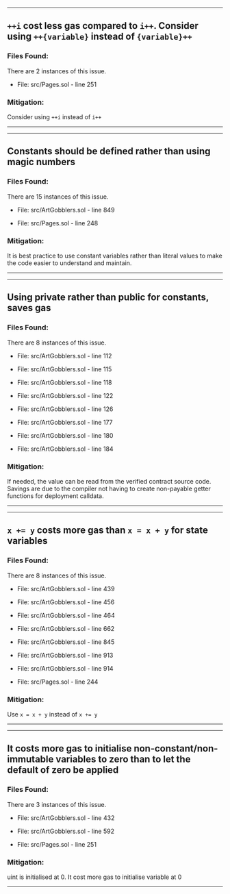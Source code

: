  --- 

 ## `++i` cost less gas compared to `i++`. Consider using `++{variable}` instead of `{variable}++` 

 ### Files Found: 

 There are 2 instances of this issue. 

- File: src/Pages.sol - line 251 

 ### Mitigation: 

 Consider using `++i` instead of `i++` 

 --- 

 --- 

 ## Constants should be defined rather than using magic numbers 

 ### Files Found: 

 There are 15 instances of this issue. 

- File: src/ArtGobblers.sol - line 849 

- File: src/Pages.sol - line 248 

 ### Mitigation: 

 It is best practice to use constant variables rather than literal values to make the code easier to understand and maintain. 

 --- 

 

 --- 

 ## Using private rather than public for constants, saves gas 

 ### Files Found: 

 There are 8 instances of this issue. 

- File: src/ArtGobblers.sol - line 112 

- File: src/ArtGobblers.sol - line 115 

- File: src/ArtGobblers.sol - line 118 

- File: src/ArtGobblers.sol - line 122 

- File: src/ArtGobblers.sol - line 126 

- File: src/ArtGobblers.sol - line 177 

- File: src/ArtGobblers.sol - line 180 

- File: src/ArtGobblers.sol - line 184 



 ### Mitigation: 

 If needed, the value can be read from the verified contract source code. Savings are due to the compiler not having to create non-payable getter functions for deployment calldata. 

 --- 

 --- 

 ## `x += y` costs more gas than `x = x + y` for state variables 

 ### Files Found: 

 There are 8 instances of this issue. 

- File: src/ArtGobblers.sol - line 439 

- File: src/ArtGobblers.sol - line 456 

- File: src/ArtGobblers.sol - line 464 

- File: src/ArtGobblers.sol - line 662 

- File: src/ArtGobblers.sol - line 845 

- File: src/ArtGobblers.sol - line 913 

- File: src/ArtGobblers.sol - line 914 

- File: src/Pages.sol - line 244 



 ### Mitigation: 

 Use `x = x + y` instead of `x += y` 

 --- 

 --- 

 ## It costs more gas to initialise non-constant/non-immutable variables to zero than to let the default of zero be applied 

 ### Files Found: 

 There are 3 instances of this issue. 

- File: src/ArtGobblers.sol - line 432 

- File: src/ArtGobblers.sol - line 592 

- File: src/Pages.sol - line 251 

 ### Mitigation: 

 uint is initialised at 0. It cost more gas to initialise variable at 0 

 --- 

